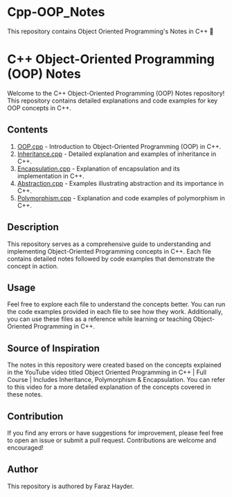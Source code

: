 # Cpp-OOP_Notes
This repository contains Object Oriented Programming's Notes in C++ 📝

# C++ Object-Oriented Programming (OOP) Notes
Welcome to the C++ Object-Oriented Programming (OOP) Notes repository! This repository contains detailed explanations and code examples for key OOP concepts in C++.

## Contents
1. [OOP.cpp](OOP.cpp) - Introduction to Object-Oriented Programming (OOP) in C++.
2. [Inheritance.cpp](Inheritance.cpp) - Detailed explanation and examples of inheritance in C++.
3. [Encapsulation.cpp](Encapsulation.cpp) - Explanation of encapsulation and its implementation in C++.
4. [Abstraction.cpp](Abstraction.cpp) - Examples illustrating abstraction and its importance in C++.
5. [Polymorphism.cpp](Polymorphism.cpp) - Explanation and code examples of polymorphism in C++.

## Description
This repository serves as a comprehensive guide to understanding and implementing Object-Oriented Programming concepts in C++. Each file contains detailed notes followed by code examples that demonstrate the concept in action.

## Usage
Feel free to explore each file to understand the concepts better. You can run the code examples provided in each file to see how they work. Additionally, you can use these files as a reference while learning or teaching Object-Oriented Programming in C++.

## Source of Inspiration
The notes in this repository were created based on the concepts explained in the YouTube video titled Object Oriented Programming in C++ | Full Course | Includes Inheritance, Polymorphism & Encapsulation. You can refer to this video for a more detailed explanation of the concepts covered in these notes.

## Contribution
If you find any errors or have suggestions for improvement, please feel free to open an issue or submit a pull request. Contributions are welcome and encouraged!

## Author
This repository is authored by Faraz Hayder.
